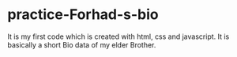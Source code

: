 # practice-Forhad-s-bio
It is my first code which is created with html, css and javascript. It is basically a short Bio data of my elder Brother.

